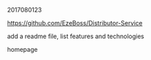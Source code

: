 2017080123



https://github.com/EzeBoss/Distributor-Service



add a readme file, list features and technologies

homepage


